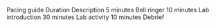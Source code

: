 Pacing guide
Duration
Description
5 minutes
Bell ringer
10 minutes
Lab introduction
30 minutes
Lab activity
10 minutes
Debrief

